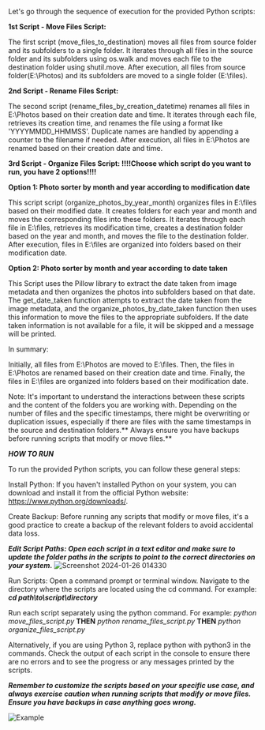 Let's go through the sequence of execution for the provided Python scripts:

**1st Script - Move Files Script:**

The first script (move_files_to_destination) moves all files from source folder and its subfolders to a single folder. It iterates through all files in the source folder and its subfolders using os.walk and moves each file to the destination folder using shutil.move.
After execution, all files from source folder(E:\Photos) and its subfolders are moved to a single folder (E:\files).

**2nd Script - Rename Files Script:**

The second script (rename_files_by_creation_datetime) renames all files in E:\Photos based on their creation date and time. It iterates through each file, retrieves its creation time, and renames the file using a format like 'YYYYMMDD_HHMMSS'.
Duplicate names are handled by appending a counter to the filename if needed.
After execution, all files in E:\Photos are renamed based on their creation date and time.

**3rd Script - Organize Files Script:   !!!!Choose which script do you want to run, you have 2 options!!!!**  

**Option 1: Photo sorter by month and year according to modification date**

This script script (organize_photos_by_year_month) organizes files in E:\files based on their modified date. It creates folders for each year and month and moves the corresponding files into these folders.
It iterates through each file in E:\files, retrieves its modification time, creates a destination folder based on the year and month, and moves the file to the destination folder.
After execution, files in E:\files are organized into folders based on their modification date.

**Option 2: Photo sorter by month and year according to date taken**

This Script uses the Pillow library to extract the date taken from image metadata and then organizes the photos into subfolders based on that date. The get_date_taken function attempts to extract the date taken from the image metadata, and the organize_photos_by_date_taken function then uses this information to move the files to the appropriate subfolders. If the date taken information is not available for a file, it will be skipped and a message will be printed.




In summary:

Initially, all files from E:\Photos are moved to E:\files.
Then, the files in E:\Photos are renamed based on their creation date and time.
Finally, the files in E:\files are organized into folders based on their modification date.

Note: It's important to understand the interactions between these scripts and the content of the folders you are working with. Depending on the number of files and the specific timestamps, there might be overwriting or duplication issues, especially if there are files with the same timestamps in the source and destination folders.** Always ensure you have backups before running scripts that modify or move files.**




***HOW TO RUN***


To run the provided Python scripts, you can follow these general steps:

Install Python:
If you haven't installed Python on your system, you can download and install it from the official Python website: https://www.python.org/downloads/.

Create Backup:
Before running any scripts that modify or move files, it's a good practice to create a backup of the relevant folders to avoid accidental data loss.


***Edit Script Paths: Open each script in a text editor and make sure to update the folder paths in the scripts to point to the correct directories on your system.***
![Screenshot 2024-01-26 014330](https://github.com/radenko98/Photo-Move-Rename-Sort/assets/22021972/2cffe302-103c-4939-b6d5-35c24c33d94a)



Run Scripts:
Open a command prompt or terminal window.
Navigate to the directory where the scripts are located using the cd command. For example:
***cd path\to\script\directory***

Run each script separately using the python command. For example:
*python move_files_script.py*
**THEN**
*python rename_files_script.py*
**THEN** 
*python organize_files_script.py*

Alternatively, if you are using Python 3, replace python with python3 in the commands.
Check the output of each script in the console to ensure there are no errors and to see the progress or any messages printed by the scripts.

***Remember to customize the scripts based on your specific use case, and always exercise caution when running scripts that modify or move files. Ensure you have backups in case anything goes wrong.***

![Example](https://github.com/radenko98/Photo-Move-Rename-Sort/assets/22021972/d6eeb744-0c3b-4478-998f-fa09211d8f43)





